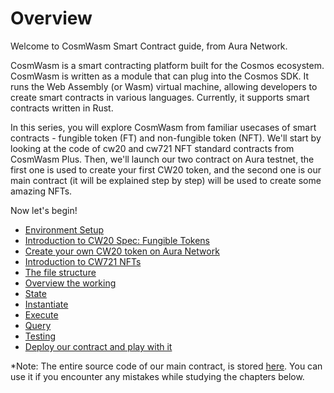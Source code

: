 # Overview
Welcome to CosmWasm Smart Contract guide, from Aura Network. 

CosmWasm is a smart contracting platform built for the Cosmos ecosystem. CosmWasm is written as a module that can plug into the Cosmos SDK. It runs the Web Assembly (or Wasm) virtual machine, allowing developers to create smart contracts in various languages. Currently, it supports smart contracts written in Rust.

In this series, you will explore CosmWasm from familiar usecases of smart contracts - fungible token (FT) and non-fungible token (NFT). We'll start by looking at the code of cw20 and cw721 NFT standard contracts from CosmWasm Plus. Then, we'll launch our two contract on Aura testnet, the first one is used to create your first CW20 token, and the second one is our main contract (it will be explained step by step) will be used to create some amazing NFTs.

Now let's begin!
- [Environment Setup](./1.Environment.md) 
- [Introduction to CW20 Spec: Fungible Tokens](./2.Intro-CW20.md)
- [Create your own CW20 token on Aura Network](./3.Create-your-own-CW20-token.md)
- [Introduction to CW721 NFTs](./4.Intro-CW721-NFTs.md)
- [The file structure](./5.Directory-Structure.md)
- [Overview the working](./6.What-will-we-do.md)
- [State](./7.State.md)
- [Instantiate](./8.Instantiate.md)
- [Execute](./9.Execute.md)
- [Query](./10.Query.md)
- [Testing](./11.Testing.md)
- [Deploy our contract and play with it](./12.Deploy-and-enjoy.md)

*Note: The entire source code of our main contract, is stored [here][aura-nft]. You can use it if you encounter any mistakes while studying the chapters below.

[aura-nft]: https://github.com/aura-nw/aura-nft.git